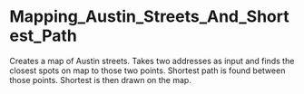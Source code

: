 # Mapping_Austin_Streets_And_Shortest_Path
Creates a map of Austin streets. Takes two addresses as input and finds the closest spots on map to those two points. Shortest path is found between those points. Shortest is then drawn on the map.
